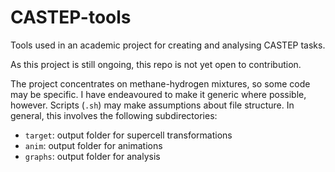 # CASTEP-tools

Tools used in an academic project for creating and analysing CASTEP tasks.

As this project is still ongoing, this repo is not yet open to contribution.

The project concentrates on methane-hydrogen mixtures, so some code may be specific.
I have endeavoured to make it generic where possible, however.
Scripts (`.sh`) may make assumptions about file structure. In general, this involves the following subdirectories:
- `target`: output folder for supercell transformations
- `anim`: output folder for animations
- `graphs`: output folder for analysis

